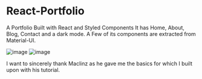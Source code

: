 # React-Portfolio
A Portfolio Built with React and Styled Components It has Home, About, Blog, Contact and a dark mode. A Few of its components are extracted from Material-UI.

![image](https://user-images.githubusercontent.com/33541110/135053730-2b8f1ada-df7b-4d58-890b-44e2e4899495.png)
![image](https://user-images.githubusercontent.com/33541110/135053759-cff028ea-b049-4997-ad49-31fc3c332fc1.png)

I want to sincerely thank Maclinz as he gave me the basics for which I built upon with his tutorial.
